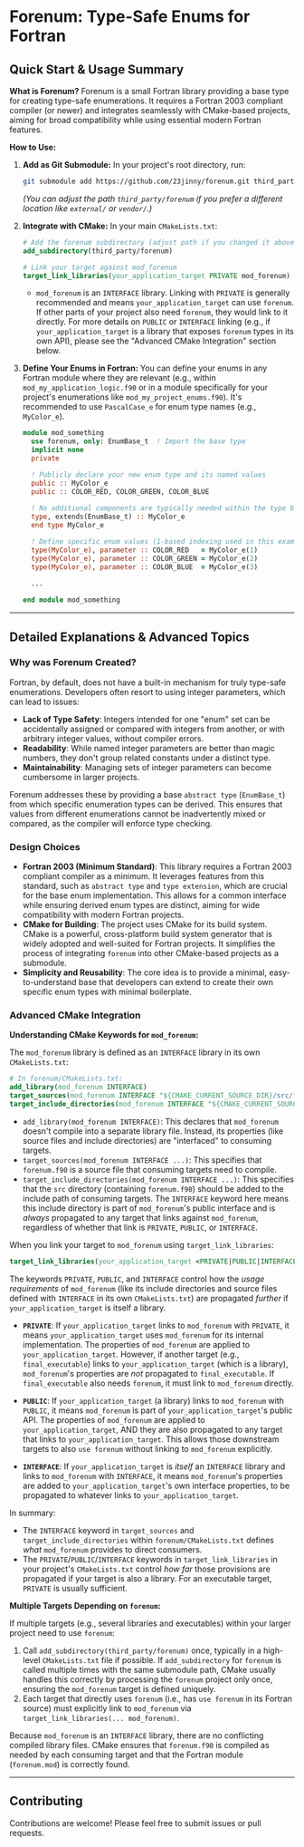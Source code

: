 # Forenum: Type-Safe Enums for Fortran

## Quick Start & Usage Summary

**What is Forenum?**
Forenum is a small Fortran library providing a base type for creating type-safe enumerations. It requires a Fortran 2003 compliant compiler (or newer) and integrates seamlessly with CMake-based projects, aiming for broad compatibility while using essential modern Fortran features.

**How to Use:**

1.  **Add as Git Submodule:**
    In your project's root directory, run:
    ```bash
    git submodule add https://github.com/23jinny/forenum.git third_party/forenum
    ```
    *(You can adjust the path `third_party/forenum` if you prefer a different location like `external/` or `vendor/`.)*

2.  **Integrate with CMake:**
    In your main `CMakeLists.txt`:
    ```cmake
    # Add the forenum subdirectory (adjust path if you changed it above)
    add_subdirectory(third_party/forenum)

    # Link your target against mod_forenum
    target_link_libraries(your_application_target PRIVATE mod_forenum)
    ```
    *   `mod_forenum` is an `INTERFACE` library. Linking with `PRIVATE` is generally recommended and means `your_application_target` can use `forenum`. If other parts of your project also need `forenum`, they would link to it directly. For more details on `PUBLIC` or `INTERFACE` linking (e.g., if `your_application_target` is a library that exposes `forenum` types in its own API), please see the "Advanced CMake Integration" section below.

3.  **Define Your Enums in Fortran:**
    You can define your enums in any Fortran module where they are relevant (e.g., within `mod_my_application_logic.f90` or in a module specifically for your project's enumerations like `mod_my_project_enums.f90`). It's recommended to use `PascalCase_e` for enum type names (e.g., `MyColor_e`).
    ```fortran
    module mod_something
      use forenum, only: EnumBase_t  ! Import the base type
      implicit none
      private

      ! Publicly declare your new enum type and its named values
      public :: MyColor_e
      public :: COLOR_RED, COLOR_GREEN, COLOR_BLUE
      
      ! No additional components are typically needed within the type block itself.
      type, extends(EnumBase_t) :: MyColor_e
      end type MyColor_e

      ! Define specific enum values (1-based indexing used in this example)
      type(MyColor_e), parameter :: COLOR_RED   = MyColor_e(1)
      type(MyColor_e), parameter :: COLOR_GREEN = MyColor_e(2)
      type(MyColor_e), parameter :: COLOR_BLUE  = MyColor_e(3)

      ...
      
    end module mod_something
    ```

---
## Detailed Explanations & Advanced Topics

### Why was Forenum Created?

Fortran, by default, does not have a built-in mechanism for truly type-safe enumerations. Developers often resort to using integer parameters, which can lead to issues:
-   **Lack of Type Safety**: Integers intended for one "enum" set can be accidentally assigned or compared with integers from another, or with arbitrary integer values, without compiler errors.
-   **Readability**: While named integer parameters are better than magic numbers, they don't group related constants under a distinct type.
-   **Maintainability**: Managing sets of integer parameters can become cumbersome in larger projects.

Forenum addresses these by providing a base `abstract type` (`EnumBase_t`) from which specific enumeration types can be derived. This ensures that values from different enumerations cannot be inadvertently mixed or compared, as the compiler will enforce type checking.

### Design Choices

-   **Fortran 2003 (Minimum Standard)**: This library requires a Fortran 2003 compliant compiler as a minimum. It leverages features from this standard, such as `abstract type` and `type extension`, which are crucial for the base enum implementation. This allows for a common interface while ensuring derived enum types are distinct, aiming for wide compatibility with modern Fortran projects.
-   **CMake for Building**: The project uses CMake for its build system. CMake is a powerful, cross-platform build system generator that is widely adopted and well-suited for Fortran projects. It simplifies the process of integrating `forenum` into other CMake-based projects as a submodule.
-   **Simplicity and Reusability**: The core idea is to provide a minimal, easy-to-understand base that developers can extend to create their own specific enum types with minimal boilerplate.

### Advanced CMake Integration

**Understanding CMake Keywords for `mod_forenum`:**

The `mod_forenum` library is defined as an `INTERFACE` library in its own `CMakeLists.txt`:
```cmake
# In forenum/CMakeLists.txt:
add_library(mod_forenum INTERFACE)
target_sources(mod_forenum INTERFACE "${CMAKE_CURRENT_SOURCE_DIR}/src/forenum.f90")
target_include_directories(mod_forenum INTERFACE "${CMAKE_CURRENT_SOURCE_DIR}/src")
```
-   `add_library(mod_forenum INTERFACE)`: This declares that `mod_forenum` doesn't compile into a separate library file. Instead, its properties (like source files and include directories) are "interfaced" to consuming targets.
-   `target_sources(mod_forenum INTERFACE ...)`: This specifies that `forenum.f90` is a source file that consuming targets need to compile.
-   `target_include_directories(mod_forenum INTERFACE ...)`: This specifies that the `src` directory (containing `forenum.f90`) should be added to the include path of consuming targets. The `INTERFACE` keyword here means this include directory is part of `mod_forenum`'s public interface and is *always* propagated to any target that links against `mod_forenum`, regardless of whether that link is `PRIVATE`, `PUBLIC`, or `INTERFACE`.

When you link your target to `mod_forenum` using `target_link_libraries`:
```cmake
target_link_libraries(your_application_target <PRIVATE|PUBLIC|INTERFACE> mod_forenum)
```
The keywords `PRIVATE`, `PUBLIC`, and `INTERFACE` control how the *usage requirements* of `mod_forenum` (like its include directories and source files defined with `INTERFACE` in its own `CMakeLists.txt`) are propagated *further* if `your_application_target` is itself a library.

*   **`PRIVATE`**: If `your_application_target` links to `mod_forenum` with `PRIVATE`, it means `your_application_target` uses `mod_forenum` for its internal implementation. The properties of `mod_forenum` are applied to `your_application_target`. However, if another target (e.g., `final_executable`) links to `your_application_target` (which is a library), `mod_forenum`'s properties are *not* propagated to `final_executable`. If `final_executable` also needs `forenum`, it must link to `mod_forenum` directly.

*   **`PUBLIC`**: If `your_application_target` (a library) links to `mod_forenum` with `PUBLIC`, it means `mod_forenum` is part of `your_application_target`'s public API. The properties of `mod_forenum` are applied to `your_application_target`, AND they are also propagated to any target that links to `your_application_target`. This allows those downstream targets to also `use forenum` without linking to `mod_forenum` explicitly.

*   **`INTERFACE`**: If `your_application_target` is *itself* an `INTERFACE` library and links to `mod_forenum` with `INTERFACE`, it means `mod_forenum`'s properties are added to `your_application_target`'s own interface properties, to be propagated to whatever links to `your_application_target`.

In summary:
-   The `INTERFACE` keyword in `target_sources` and `target_include_directories` within `forenum/CMakeLists.txt` defines *what* `mod_forenum` provides to direct consumers.
-   The `PRIVATE`/`PUBLIC`/`INTERFACE` keywords in `target_link_libraries` in your project's `CMakeLists.txt` control *how far* those provisions are propagated if your target is also a library. For an executable target, `PRIVATE` is usually sufficient.

**Multiple Targets Depending on `forenum`:**

If multiple targets (e.g., several libraries and executables) within your larger project need to use `forenum`:
1.  Call `add_subdirectory(third_party/forenum)` once, typically in a high-level `CMakeLists.txt` file if possible. If `add_subdirectory` for `forenum` is called multiple times with the same submodule path, CMake usually handles this correctly by processing the `forenum` project only once, ensuring the `mod_forenum` target is defined uniquely.
2.  Each target that directly uses `forenum` (i.e., has `use forenum` in its Fortran source) must explicitly link to `mod_forenum` via `target_link_libraries(... mod_forenum)`.

Because `mod_forenum` is an `INTERFACE` library, there are no conflicting compiled library files. CMake ensures that `forenum.f90` is compiled as needed by each consuming target and that the Fortran module (`forenum.mod`) is correctly found.

---
## Contributing

Contributions are welcome! Please feel free to submit issues or pull requests.

